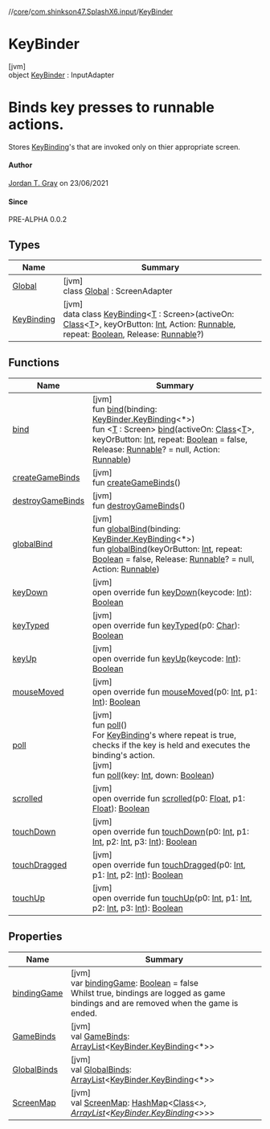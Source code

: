//[core](../../../index.md)/[com.shinkson47.SplashX6.input](../index.md)/[KeyBinder](index.md)

# KeyBinder

[jvm]\
object [KeyBinder](index.md) : InputAdapter

# Binds key presses to runnable actions.

Stores [KeyBinding](-key-binding/index.md)'s that are invoked only on thier appropriate screen.

#### Author

[Jordan T. Gray](https://www.shinkson47.in) on 23/06/2021

#### Since

PRE-ALPHA 0.0.2

## Types

| Name | Summary |
|---|---|
| [Global](-global/index.md) | [jvm]<br>class [Global](-global/index.md) : ScreenAdapter |
| [KeyBinding](-key-binding/index.md) | [jvm]<br>data class [KeyBinding](-key-binding/index.md)&lt;[T](-key-binding/index.md) : Screen&gt;(activeOn: [Class](https://docs.oracle.com/javase/8/docs/api/java/lang/Class.html)&lt;[T](-key-binding/index.md)&gt;, keyOrButton: [Int](https://kotlinlang.org/api/latest/jvm/stdlib/kotlin/-int/index.html), Action: [Runnable](https://docs.oracle.com/javase/8/docs/api/java/lang/Runnable.html), repeat: [Boolean](https://kotlinlang.org/api/latest/jvm/stdlib/kotlin/-boolean/index.html), Release: [Runnable](https://docs.oracle.com/javase/8/docs/api/java/lang/Runnable.html)?) |

## Functions

| Name | Summary |
|---|---|
| [bind](bind.md) | [jvm]<br>fun [bind](bind.md)(binding: [KeyBinder.KeyBinding](-key-binding/index.md)&lt;*&gt;)<br>fun &lt;[T](bind.md) : Screen&gt; [bind](bind.md)(activeOn: [Class](https://docs.oracle.com/javase/8/docs/api/java/lang/Class.html)&lt;[T](bind.md)&gt;, keyOrButton: [Int](https://kotlinlang.org/api/latest/jvm/stdlib/kotlin/-int/index.html), repeat: [Boolean](https://kotlinlang.org/api/latest/jvm/stdlib/kotlin/-boolean/index.html) = false, Release: [Runnable](https://docs.oracle.com/javase/8/docs/api/java/lang/Runnable.html)? = null, Action: [Runnable](https://docs.oracle.com/javase/8/docs/api/java/lang/Runnable.html)) |
| [createGameBinds](create-game-binds.md) | [jvm]<br>fun [createGameBinds](create-game-binds.md)() |
| [destroyGameBinds](destroy-game-binds.md) | [jvm]<br>fun [destroyGameBinds](destroy-game-binds.md)() |
| [globalBind](global-bind.md) | [jvm]<br>fun [globalBind](global-bind.md)(binding: [KeyBinder.KeyBinding](-key-binding/index.md)&lt;*&gt;)<br>fun [globalBind](global-bind.md)(keyOrButton: [Int](https://kotlinlang.org/api/latest/jvm/stdlib/kotlin/-int/index.html), repeat: [Boolean](https://kotlinlang.org/api/latest/jvm/stdlib/kotlin/-boolean/index.html) = false, Release: [Runnable](https://docs.oracle.com/javase/8/docs/api/java/lang/Runnable.html)? = null, Action: [Runnable](https://docs.oracle.com/javase/8/docs/api/java/lang/Runnable.html)) |
| [keyDown](key-down.md) | [jvm]<br>open override fun [keyDown](key-down.md)(keycode: [Int](https://kotlinlang.org/api/latest/jvm/stdlib/kotlin/-int/index.html)): [Boolean](https://kotlinlang.org/api/latest/jvm/stdlib/kotlin/-boolean/index.html) |
| [keyTyped](index.md#-525989605%2FFunctions%2F971615585) | [jvm]<br>open override fun [keyTyped](index.md#-525989605%2FFunctions%2F971615585)(p0: [Char](https://kotlinlang.org/api/latest/jvm/stdlib/kotlin/-char/index.html)): [Boolean](https://kotlinlang.org/api/latest/jvm/stdlib/kotlin/-boolean/index.html) |
| [keyUp](key-up.md) | [jvm]<br>open override fun [keyUp](key-up.md)(keycode: [Int](https://kotlinlang.org/api/latest/jvm/stdlib/kotlin/-int/index.html)): [Boolean](https://kotlinlang.org/api/latest/jvm/stdlib/kotlin/-boolean/index.html) |
| [mouseMoved](index.md#-2144119554%2FFunctions%2F971615585) | [jvm]<br>open override fun [mouseMoved](index.md#-2144119554%2FFunctions%2F971615585)(p0: [Int](https://kotlinlang.org/api/latest/jvm/stdlib/kotlin/-int/index.html), p1: [Int](https://kotlinlang.org/api/latest/jvm/stdlib/kotlin/-int/index.html)): [Boolean](https://kotlinlang.org/api/latest/jvm/stdlib/kotlin/-boolean/index.html) |
| [poll](poll.md) | [jvm]<br>fun [poll](poll.md)()<br>For [KeyBinding](-key-binding/index.md)'s where repeat is true, checks if the key is held and executes the binding's action.<br>[jvm]<br>fun [poll](poll.md)(key: [Int](https://kotlinlang.org/api/latest/jvm/stdlib/kotlin/-int/index.html), down: [Boolean](https://kotlinlang.org/api/latest/jvm/stdlib/kotlin/-boolean/index.html)) |
| [scrolled](index.md#-2028808388%2FFunctions%2F971615585) | [jvm]<br>open override fun [scrolled](index.md#-2028808388%2FFunctions%2F971615585)(p0: [Float](https://kotlinlang.org/api/latest/jvm/stdlib/kotlin/-float/index.html), p1: [Float](https://kotlinlang.org/api/latest/jvm/stdlib/kotlin/-float/index.html)): [Boolean](https://kotlinlang.org/api/latest/jvm/stdlib/kotlin/-boolean/index.html) |
| [touchDown](index.md#-1110480523%2FFunctions%2F971615585) | [jvm]<br>open override fun [touchDown](index.md#-1110480523%2FFunctions%2F971615585)(p0: [Int](https://kotlinlang.org/api/latest/jvm/stdlib/kotlin/-int/index.html), p1: [Int](https://kotlinlang.org/api/latest/jvm/stdlib/kotlin/-int/index.html), p2: [Int](https://kotlinlang.org/api/latest/jvm/stdlib/kotlin/-int/index.html), p3: [Int](https://kotlinlang.org/api/latest/jvm/stdlib/kotlin/-int/index.html)): [Boolean](https://kotlinlang.org/api/latest/jvm/stdlib/kotlin/-boolean/index.html) |
| [touchDragged](index.md#-1702609798%2FFunctions%2F971615585) | [jvm]<br>open override fun [touchDragged](index.md#-1702609798%2FFunctions%2F971615585)(p0: [Int](https://kotlinlang.org/api/latest/jvm/stdlib/kotlin/-int/index.html), p1: [Int](https://kotlinlang.org/api/latest/jvm/stdlib/kotlin/-int/index.html), p2: [Int](https://kotlinlang.org/api/latest/jvm/stdlib/kotlin/-int/index.html)): [Boolean](https://kotlinlang.org/api/latest/jvm/stdlib/kotlin/-boolean/index.html) |
| [touchUp](index.md#1560983342%2FFunctions%2F971615585) | [jvm]<br>open override fun [touchUp](index.md#1560983342%2FFunctions%2F971615585)(p0: [Int](https://kotlinlang.org/api/latest/jvm/stdlib/kotlin/-int/index.html), p1: [Int](https://kotlinlang.org/api/latest/jvm/stdlib/kotlin/-int/index.html), p2: [Int](https://kotlinlang.org/api/latest/jvm/stdlib/kotlin/-int/index.html), p3: [Int](https://kotlinlang.org/api/latest/jvm/stdlib/kotlin/-int/index.html)): [Boolean](https://kotlinlang.org/api/latest/jvm/stdlib/kotlin/-boolean/index.html) |

## Properties

| Name | Summary |
|---|---|
| [bindingGame](binding-game.md) | [jvm]<br>var [bindingGame](binding-game.md): [Boolean](https://kotlinlang.org/api/latest/jvm/stdlib/kotlin/-boolean/index.html) = false<br>Whilst true, bindings are logged as game bindings and are removed when the game is ended. |
| [GameBinds](-game-binds.md) | [jvm]<br>val [GameBinds](-game-binds.md): [ArrayList](https://kotlinlang.org/api/latest/jvm/stdlib/kotlin.collections/-array-list/index.html)&lt;[KeyBinder.KeyBinding](-key-binding/index.md)&lt;*&gt;&gt; |
| [GlobalBinds](-global-binds.md) | [jvm]<br>val [GlobalBinds](-global-binds.md): [ArrayList](https://kotlinlang.org/api/latest/jvm/stdlib/kotlin.collections/-array-list/index.html)&lt;[KeyBinder.KeyBinding](-key-binding/index.md)&lt;*&gt;&gt; |
| [ScreenMap](-screen-map.md) | [jvm]<br>val [ScreenMap](-screen-map.md): [HashMap](https://kotlinlang.org/api/latest/jvm/stdlib/kotlin.collections/-hash-map/index.html)&lt;[Class](https://docs.oracle.com/javase/8/docs/api/java/lang/Class.html)&lt;*&gt;, [ArrayList](https://kotlinlang.org/api/latest/jvm/stdlib/kotlin.collections/-array-list/index.html)&lt;[KeyBinder.KeyBinding](-key-binding/index.md)&lt;*&gt;&gt;&gt; |
